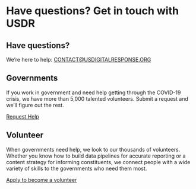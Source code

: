 # Have questions? Get in touch with USDR

## Have questions? 

We’re here to help: [CONTACT@USDIGITALRESPONSE.ORG](mailto:CONTACT@USDIGITALRESPONSE.ORG)

## Governments

If you work in government and need help getting through the COVID-19 crisis, we have more than 5,000 talented volunteers. Submit a request and we’ll figure out the rest.

[Request Help](https://docs.google.com/forms/d/e/1FAIpQLSfdwDvDnFd2dOyuMKuhjn0uUy5uw4Vf5lnVZQDH0obslTCrOg/viewform)

## Volunteer

When governments need help, we look to our thousands of volunteers. Whether you know how to build data pipelines for accurate reporting or a content strategy for informing constituents, we connect people with a wide variety of skills to the governments who need them most.

[Apply to become a volunteer](https://www.usdigitalresponse.org/raisingyourhand)

